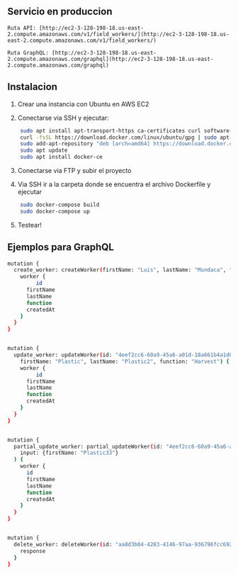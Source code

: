 ## Servicio en produccion

    Ruta API: [http://ec2-3-128-198-18.us-east-2.compute.amazonaws.com/v1/field_workers/](http://ec2-3-128-198-18.us-east-2.compute.amazonaws.com/v1/field_workers/)

    Ruta GraphQL: [http://ec2-3-128-198-18.us-east-2.compute.amazonaws.com/graphql](http://ec2-3-128-198-18.us-east-2.compute.amazonaws.com/graphql)

## Instalacion
1. Crear una instancia con Ubuntu en AWS EC2

2. Conectarse via SSH y ejecutar:
```bash
    sudo apt install apt-transport-https ca-certificates curl software-properties-common gnupg-agent
    curl -fsSL https://download.docker.com/linux/ubuntu/gpg | sudo apt-key add -
    sudo add-apt-repository "deb [arch=amd64] https://download.docker.com/linux/ubuntu `lsb_release -cs` test"
    sudo apt update
    sudo apt install docker-ce
```

3. Conectarse via FTP y subir el proyecto

4. Via SSH ir a la carpeta donde se encuentra el archivo Dockerfile y ejecutar
```bash
    sudo docker-compose build
    sudo docker-compose up
```

5. Testear!


## Ejemplos para GraphQL
```bash
mutation {
  create_worker: createWorker(firstName: "Luis", lastName: "Mundaca", function: "") {
    worker {
 		 id
      firstName
      lastName
      function
      createdAt
    }
  }
}


mutation {
  update_worker: updateWorker(id: "4eef2cc6-60a9-45a6-a01d-18a661b4a1d8",
    firstName: "Plastic", lastName: "Plastic2", function: "Harvest") {
    worker {
 		 id
      firstName
      lastName
      function
      createdAt
    }
  }
}


mutation {
  partial_update_worker: partial_updateWorker(id: "4eef2cc6-60a9-45a6-a01d-18a661b4a1d8",
    input: {firstName: "Plastic33"}
  ) {
    worker {
      id
      firstName
      lastName
      function
      createdAt
    }
  }
}


mutation {
  delete_worker: deleteWorker(id: "aa8d3b04-4283-4146-97aa-936796fcc692") {
    response
  }
}
```